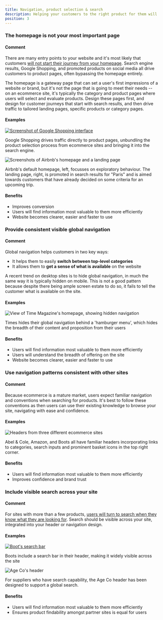 ```yaml
---
title: Navigation, product selection & search
description: Helping your customers to the right product for them will reduce bounce rates.
position: 3
---
```


### The homepage is not your most important page

#### Comment

There are many entry points to your website and it's most likely that customers
[will not start their journey from your
homepage](http://uxmyths.com/post/717779908/myth-the-homepage-is-your-most-important-page).
Search engine results, Google Shopping, and promoted products on social media
all drive customers to product pages, often bypassing the homepage entirely.

The homepage is a gateway page that can set a user's first impressions of a
website or brand, but it's not the page that is going to meet their needs -- on
an ecommerce site, it's typically the category and product pages where users
will select and evaluate products. Design these pages first, and design for
customer journeys that start with search results, and then drive traffic to
tailored landing pages, specific products or category pages.

#### Examples

[![Screenshot of Google Shopping
interface](/uploads/image45.png)](https://www.google.co.uk/search?q=adjustable+beds&tbm=shop)

Google Shopping drives traffic directly to product pages, unbundling the
product selection process from ecommerce sites and bringing it into the
search engine.

![Screenshots of Airbnb\'s homepage and a landing
page](/uploads/image49.png)

Airbnb's default homepage, left, focusses on exploratory behaviour. The
landing page, right, is promoted in search results for "Paris" and is
aimed towards customers that have already decided on some criteria for
an upcoming trip.

#### Benefits

-   Improves conversion
-   Users will find information most valuable to them more efficiently
-   Website becomes clearer, easier and faster to use

### Provide consistent visible global navigation

#### Comment

Global navigation helps customers in two key ways:

-   It helps them to easily **switch between top-level categories**
-   It allows them to **get a sense of what is available** on the website

A recent trend on desktop sites is to hide global navigation, in much the same
way it is typically hidden on mobile. This is not a good pattern because despite
there being ample screen estate to do so, it fails to tell the customer what is
available on the site.

#### Examples

![View of Time Magazine\'s homepage, showing hidden
navigation](/uploads/image40.jpg)

Times hides their global navigation behind a 'hamburger menu', which hides the
breadth of their content and proposition from their users

#### Benefits

-   Users will find information most valuable to them more efficiently
-   Users will understand the breadth of offering on the site
-   Website becomes clearer, easier and faster to use

### Use navigation patterns consistent with other sites

#### Comment

Because ecommerce is a mature market, users expect familiar navigation and
conventions when searching for products. It's best to follow these conventions
as then users can use their existing knowledge to browse your site, navigating
with ease and confidence.

#### Examples

![Headers from three different ecommerce
sites](/uploads/image66.png)

Abel & Cole, Amazon, and Boots all have familiar headers incorporating
links to categories, search inputs and prominent basket icons in the top
right corner.

#### Benefits

-   Users will find information most valuable to them more efficiently
-   Improves confidence and brand trust

### Include visible search across your site

#### Comment

For sites with more than a few products, [users will turn to search
when they know what they are looking
for](http://boxesandarrows.com/four-modes-of-seeking-information-and-how-to-design-for-them/).
Search should be visible across your site, integrated into your header
or navigation design.

#### Examples

[![Boot\'s search bar](/uploads/image72.png)](https://www.boots.com/)

Boots include a search bar in their header, making it widely visible
across the site

![Age Co\'s header](/uploads/image2.png)

For suppliers who have search capability, the Age Co header has been
designed to support a global search.

#### Benefits

-   Users will find information most valuable to them more efficiently
-   Ensures product findability amongst partner sites is equal for users
